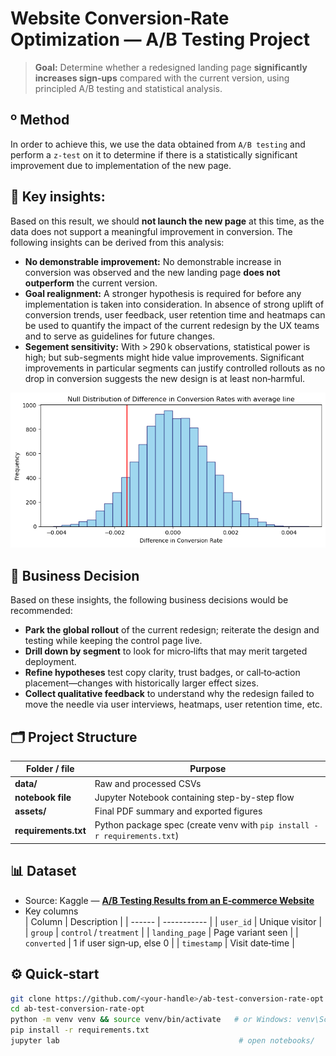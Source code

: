 # Website Conversion‑Rate Optimization — A/B Testing Project

> **Goal:** Determine whether a redesigned landing page **significantly increases sign‑ups** compared with the current version, using principled A/B testing and statistical analysis.


## º Method

In order to achieve this, we use the data obtained from `A/B testing` and perform a `z-test` on it to determine if there is a statistically significant improvement due to implementation of the new page.


## 🔎 Key insights:

Based on this result, we should **not launch the new page** at this time, as the data does not support a meaningful improvement in conversion. The following insights can be derived from this analysis:
- **No demonstrable improvement:** No demonstrable increase in conversion was observed and the new landing page **does not outperform** the current version.
- **Goal realignment:** A stronger hypothesis is required for before any implementation is taken into consideration. In absence of strong uplift of conversion trends, user feedback, user retention time and heatmaps can be used to quantify the impact of the current redesign by the UX teams and to serve as guidelines for future changes.
- **Segement sensitivity:** With > 290 k observations, statistical power is high; but sub-segments might hide value improvements. Significant improvements in particular segments can justify controlled rollouts as no drop in conversion suggests the new design is at least non‑harmful.

![ERD Diagram](Assets/Null_distribution_av_line.png)


## 📑 Business Decision

Based on these insights, the following business decisions would be recommended:
- **Park the global rollout** of the current redesign; reiterate the design and testing while keeping the control page live.
- **Drill down by segment** to look for micro‑lifts that may merit targeted deployment.
- **Refine hypotheses** test copy clarity, trust badges, or call‑to‑action placement—changes with historically larger effect sizes.
- **Collect qualitative feedback** to understand why the redesign failed to move the needle via user interviews, heatmaps, user retention time, etc.

## 🗂 Project Structure

| Folder / file | Purpose |
| ------------- | ------- |
| **data/** | Raw and processed CSVs |
| **notebook file** | Jupyter Notebook containing step-by-step flow |
| **assets/** | Final PDF summary and exported figures |
| **requirements.txt** | Python package spec (create venv with `pip install -r requirements.txt`) |


## 📊 Dataset

- Source: Kaggle — **[A/B Testing Results from an E‑commerce Website](https://www.kaggle.com/datasets/zhangluyuan/ab-testing)**  
- Key columns  
  | Column | Description |
  | ------ | ----------- |
  | `user_id` | Unique visitor |
  | `group` | `control` / `treatment` |
  | `landing_page` | Page variant seen |
  | `converted` | 1 if user sign‑up, else 0 |
  | `timestamp` | Visit date‑time |


## ⚙️ Quick‑start

```bash
git clone https://github.com/<your‑handle>/ab-test-conversion-rate-opt.git
cd ab-test-conversion-rate-opt
python -m venv venv && source venv/bin/activate   # or Windows: venv\Scripts\activate
pip install -r requirements.txt
jupyter lab                                        # open notebooks/
